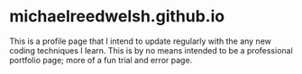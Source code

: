 # michaelreedwelsh.github.io
This is a profile page that I intend to update regularly with the any new coding techniques I learn.
This is by no means intended to be a professional portfolio page; more of a fun trial and error page.

